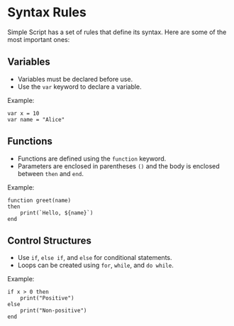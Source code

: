 # Syntax Rules

Simple Script has a set of rules that define its syntax. Here are some of the most important ones:

## Variables

- Variables must be declared before use.
- Use the `var` keyword to declare a variable.

Example:

```simple_script
var x = 10
var name = "Alice"
```

## Functions

- Functions are defined using the `function` keyword.
- Parameters are enclosed in parentheses `()` and the body is enclosed between `then` and `end`.

Example:

```simple_script
function greet(name)
then
    print(`Hello, ${name}`)
end
```

## Control Structures

- Use `if`, `else if`, and `else` for conditional statements.
- Loops can be created using `for`, `while`, and `do while`.

Example:

```simple_script
if x > 0 then
    print("Positive")
else
    print("Non-positive")
end
```
